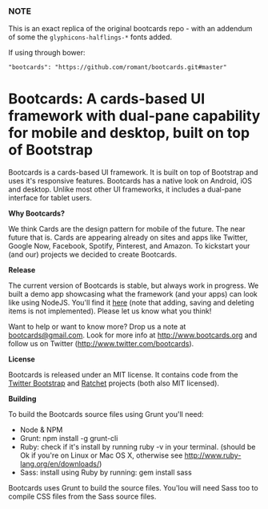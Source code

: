 ### NOTE
This is an exact replica of the original bootcards repo - with an addendum of some the `glyphicons-halflings-*` fonts added. 

If using through bower:

```
"bootcards": "https://github.com/romant/bootcards.git#master"
```


Bootcards: A cards-based UI framework with dual-pane capability for mobile and desktop, built on top of Bootstrap
=========

Bootcards is a cards-based UI framework. It is built on top of Bootstrap and uses it's responsive features. Bootcards has a native look on Android, iOS and desktop. Unlike most other UI frameworks, it includes a dual-pane interface for tablet users.

**Why Bootcards?**

We think Cards are the design pattern for mobile of the future. The near future that is. Cards are appearing already on sites and apps like Twitter, Google Now, Facebook, Spotify, Pinterest, and Amazon. To kickstart your (and our) projects we decided to create Bootcards.

**Release**

The current version of Bootcards is stable, but always work in progress. We built a demo app showcasing what the framework (and your apps) can look like using NodeJS. You'll find it <a href="http://demo.bootcards.org"  target="_blank">here</a> (note that adding, saving and deleting items is not implemented). Please let us know what you think!

Want to help or want to know more? Drop us a note at bootcards@gmail.com. Look for more info at http://www.bootcards.org and follow us on Twitter (http://www.twitter.com/bootcards).

**License**

Bootcards is released under an MIT license. It contains code from the <a href="http://getbootstrap.com" target="_blank">Twitter Bootstrap</a> and <a href="http://goratchet.com/" target="_blank">Ratchet</a> projects (both also MIT licensed).

**Building**

To build the Bootcards source files using Grunt you'll need:

- Node & NPM
- Grunt: npm install -g grunt-cli
- Ruby: check if it's install by running ruby -v in your terminal. (should be Ok if you're on Linux or Mac OS X, otherwise see http://www.ruby-lang.org/en/downloads/)
- Sass: install using Ruby by running: gem install sass

Bootcards uses Grunt to build the source files. You'lou will need Sass too to compile CSS files from the Sass source files.
